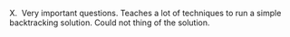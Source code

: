 X.
​
Very important questions. Teaches a lot of techniques to run a simple backtracking solution. Could not thing of the solution.